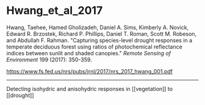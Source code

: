 # Hwang_et_al_2017 

Hwang, Taehee, Hamed Gholizadeh, Daniel A. Sims, Kimberly A. Novick, Edward R. Brzostek, Richard P. Phillips, Daniel T. Roman, Scott M. Robeson, and Abdullah F. Rahman. "Capturing species-level drought responses in a temperate deciduous forest using ratios of photochemical reflectance indices between sunlit and shaded canopies." _Remote Sensing of Environment_ 199 (2017): 350-359.

https://www.fs.fed.us/nrs/pubs/jrnl/2017/nrs_2017_hwang_001.pdf

---

Detecting isohydric and anisohydric responses in [[vegetation]] to [[drought]] 